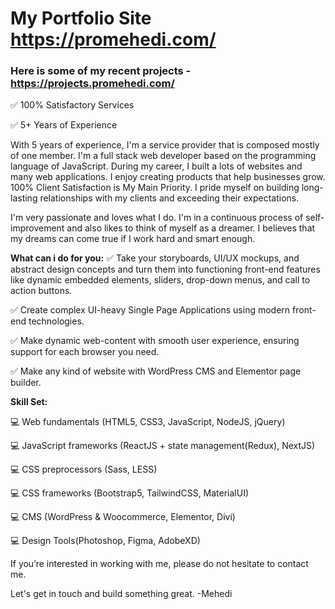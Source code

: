 # My Portfolio Site https://promehedi.com/

### Here is some of my recent projects - https://projects.promehedi.com/

✅ 100% Satisfactory Services

✅ 5+ Years of Experience

With 5 years of experience, I'm a service provider that is composed mostly of one member. I'm a full stack web developer based on the programming language of JavaScript. During my career, I built a lots of websites and many web applications. I enjoy creating products that help businesses grow. 100% Client Satisfaction is My Main Priority. I pride myself on building long-lasting relationships with my clients and exceeding their expectations.

I'm very passionate and loves what I do. I'm in a continuous process of self-improvement and also likes to think of myself as a dreamer. I believes that my dreams can come true if I work hard and smart enough.

**What can i do for you:**
✅ Take your storyboards, UI/UX mockups, and abstract design concepts and turn them into functioning front-end features like dynamic embedded elements, sliders, drop-down menus, and call to action buttons.

✅ Create complex UI-heavy Single Page Applications using modern front-end technologies.

✅ Make dynamic web-content with smooth user experience, ensuring support for each browser you need.

✅ Make any kind of website with WordPress CMS and Elementor page builder.

**Skill Set:**

💻 Web fundamentals (HTML5, CSS3, JavaScript, NodeJS, jQuery)

💻 JavaScript frameworks (ReactJS + state management(Redux), NextJS)

💻 CSS preprocessors (Sass, LESS)

💻 CSS frameworks (Bootstrap5, TailwindCSS, MaterialUI)

💻 CMS (WordPress & Woocommerce, Elementor, Divi)

💻 Design Tools(Photoshop, Figma, AdobeXD)

If you’re interested in working with me, please do not hesitate to contact me.

Let's get in touch and build something great.
-Mehedi
